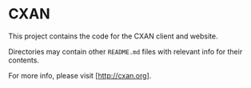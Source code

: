 # CXAN

This project contains the code for the CXAN client and website.

Directories may contain other `README.md` files with relevant
info for their contents.

For more info, please visit [http://cxan.org].
